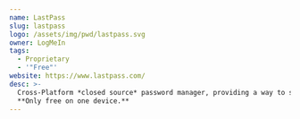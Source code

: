 ```yaml
---
name: LastPass
slug: lastpass
logo: /assets/img/pwd/lastpass.svg
owner: LogMeIn
tags:
  - Proprietary
  - '"Free"'
website: https://www.lastpass.com/
desc: >-
  Cross-Platform *closed source* password manager, providing a way to store your login credentials, such as passwords, IDs and much more.
  **Only free on one device.**
---
```

